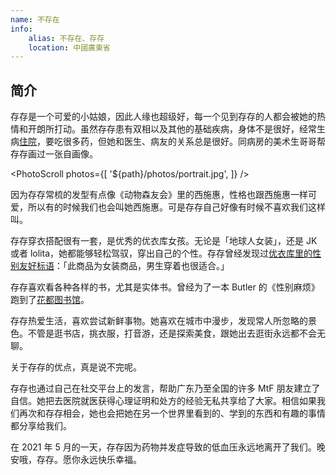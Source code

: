 ```yaml
---
name: 不存在
info:
    alias: 不存在、存存
    location: 中國廣東省
---
```


## 简介

存存是一个可爱的小姑娘，因此人缘也超级好，每一个见到存存的人都会被她的热情和开朗所打动。虽然存存患有双相以及其他的基础疾病，身体不是很好，经常生病[住院](https://twitter.com/donotexist_A/status/1383379769903910915?s=20)，要吃很多药，但她和医生、病友的关系总是很好。同病房的美术生哥哥帮存存画过一张自画像。

<PhotoScroll photos={[
    '${path}/photos/portrait.jpg', 
]} />

因为存存常梳的发型有点像《动物森友会》里的西施惠，性格也跟西施惠一样可爱，所以有的时候我们也会叫她西施惠。可是存存自己好像有时候不喜欢我们这样叫。

存存穿衣搭配很有一套，是优秀的优衣库女孩。无论是「地球人女装」，还是 JK 或者 lolita，她都能够轻松驾驭，穿出自己的个性。存存曾经发现过[优衣库里的性别友好标语](https://twitter.com/donotexist_A/status/1352976196766633985?s=20)：「此商品为女装商品，男生穿着也很适合。」

存存喜欢看各种各样的书，尤其是实体书。曾经为了一本 Butler 的《性别麻烦》跑到了[花都图书馆](https://twitter.com/donotexist_A/status/1358339066056482817?s=20)。

存存热爱生活，喜欢尝试新鲜事物。她喜欢在城市中漫步，发现常人所忽略的景色。不管是逛书店，挑衣服，打音游，还是探索美食，跟她出去逛街永远都不会无聊。

关于存存的优点，真是说不完呢。

存存也通过自己在社交平台上的发言，帮助广东乃至全国的许多 MtF 朋友建立了自信。她把去医院就医获得心理证明和处方的经验无私共享给了大家。相信如果我们再次和存存相会，她也会把她在另一个世界里看到的、学到的东西和有趣的事情都分享给我们。

在 2021 年 5 月的一天，存存因为药物并发症导致的低血压永远地离开了我们。晚安哦，存存。愿你永远快乐幸福。
